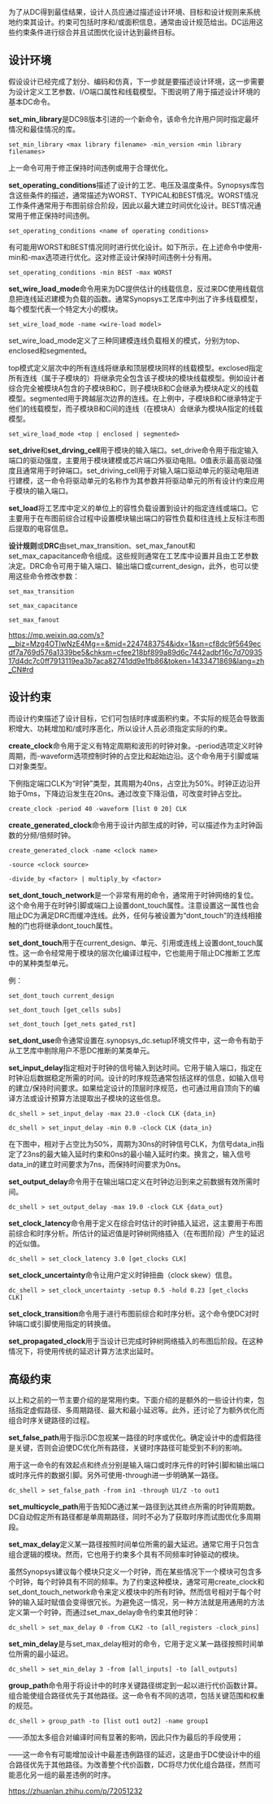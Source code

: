为了从DC得到最佳结果，设计人员应通过描述设计环境、目标和设计规则来系统地约束其设计。约束可包括时序和/或面积信息，通常由设计规范给出。DC运用这些约束条件进行综合并且试图优化设计达到最终目标。

## 设计环境
假设设计已经完成了划分、编码和仿真，下一步就是要描述设计环境，这一步需要为设计定义工艺参数、I/O端口属性和线载模型。下图说明了用于描述设计环境的基本DC命令。

**set_min_library**是DC98版本引进的一个新命令，该命令允许用户同时指定最坏情况和最佳情况的库。
```
set_min_library <max library filename> -min_version <min library filenames>
```
上一命令可用于修正保持时间违例或用于合理优化。

**set_operating_conditions**描述了设计的工艺、电压及温度条件。Synopsys库包含这些条件的描述，通常描述为WORST、TYPICAL和BEST情况。WORST情况工作条件通常用于布图前综合阶段，因此以最大建立时间优化设计。BEST情况通常用于修正保持时间违例。
```
set_operating_conditions <name of operating conditions>
```
有可能用WORST和BEST情况同时进行优化设计。如下所示，在上述命令中使用-min和-max选项进行优化。这对修正设计保持时间违例十分有用。
```
set_operating_conditions -min BEST -max WORST
```
**set_wire_load_mode**命令用来为DC提供估计的线载信息，反过来DC使用线载信息把连线延迟建模为负载的函数。通常Synopsys工艺库中列出了许多线载模型，每个模型代表一个特定大小的模块。
```
set_wire_load_mode -name <wire-load model>
```
set_wire_load_mode定义了三种同建模连线负载相关的模式，分别为top、enclosed和segmented。

top模式定义层次中的所有连线将继承和顶层模块同样的线载模型。exclosed指定所有连线（属于子模块的）将继承完全包含该子模块的模块线载模型。例如设计者综合完全被模块A包含的子模块B和C，则子模块B和C会继承为模块A定义的线载模型。segmented用于跨越层次边界的连线。在上例中，子模块B和C继承特定于他们的线载模型，而子模块B和C间的连线（在模块A）会继承为模块A指定的线载模型。
```
set_wire_load_mode <top | enclosed | segmented>
```
**set_drive**和**set_drving_cell**用于模块的输入端口。set_drive命令用于指定输入端口的驱动强度，主要用于模块建模或芯片端口外驱动电阻。0值表示最高驱动强度且通常用于时钟端口。set_driving_cell用于对输入端口驱动单元的驱动电阻进行建模，这一命令将驱动单元的名称作为其参数并将驱动单元的所有设计约束应用于模块的输入端口。

**set_load**将工艺库中定义的单位上的容性负载设置到设计的指定连线或端口。它主要用于在布图前综合过程中设置模块输出端口的容性负载和往连线上反标注布图后提取的电容信息。

**设计规则**或**DRC**由set_max_transition、set_max_fanout和set_max_capacitance命令组成。这些规则通常在工艺库中设置并且由工艺参数决定。DRC命令可用于输入端口、输出端口或current_design，此外，也可以使用这些命令修改参数：
```
set_max_transition

set_max_capacitance

set_max_fanout
```
https://mp.weixin.qq.com/s?__biz=Mzg4OTIwNzE4Mg==&mid=2247483754&idx=1&sn=cf8dc9f5649ecdf7a769d576a1339be5&chksm=cfee218bf899a89d6c7442adbf16c7d7093517d4dc7c0ff7913119ea3b7aca82741dd9e1fb86&token=1433471869&lang=zh_CN#rd

## 设计约束
而设计约束描述了设计目标，它们可包括时序或面积约束。不实际的规范会导致面积增大、功耗增加和/或时序恶化，所以设计人员必须指定实际的约束。

**create_clock**命令用于定义有特定周期和波形的时钟对象。-period选项定义时钟周期，而-waveform选项控制时钟的占空比和起始边沿。这个命令用于引脚或端口对象类型。

下例指定端口CLK为“时钟”类型，其周期为40ns，占空比为50%。时钟正边沿开始于0ms，下降边沿发生在20ns。通过改变下降沿值，可改变时钟占空比。
```
create_clock -period 40 -waveform [list 0 20] CLK
```
**create_generated_clock**命令用于设计内部生成的时钟，可以描述作为主时钟函数的分频/倍频时钟。
```
create_generated_clock -name <clock name>

-source <clock source>

-divide_by <factor> | multiply_by <factor>
```
**set_dont_touch_network**是一个非常有用的命令，通常用于时钟网络的复位。这个命令用于在时钟引脚或端口上设置dont_touch属性。注意设置这一属性也会阻止DC为满足DRC而缓冲连线。此外，任何与被设置为“dont_touch”的连线相接触的门也将继承dont_touch属性。

**set_dont_touch**用于在current_design、单元、引用或连线上设置dont_touch属性。这一命令经常用于模块的层次化编译过程中，它也能用于阻止DC推断工艺库中的某种类型单元。

例：
```
set_dont_touch current_design

set_dont_touch [get_cells subs]

set_dont_touch [get_nets gated_rst]
```
**set_dont_use**命令通常设置在.synopsys_dc.setup环境文件中，这一命令有助于从工艺库中剔除用户不愿DC推断的某类单元。

**set_input_delay**指定相对于时钟的信号输入到达时间。它用于输入端口，指定在时钟沿后数据稳定所需的时间。设计的时序规范通常包括这样的信息，如输入信号的建立/保持时间要求。如果给定设计的顶层时序规范，也可通过用自顶向下的编译方法或设计预算方法提取出子模块的这些信息。
```
dc_shell > set_input_delay -max 23.0 -clock CLK {data_in}

dc_shell > set_input_delay -min 0.0 -clock CLK {data_in}
```
在下图中，相对于占空比为50%，周期为30ns的时钟信号CLK，为信号data_in指定了23ns的最大输入延时约束和0ns的最小输入延时约束。换言之，输入信号data_in的建立时间要求为7ns，而保持时间要求为0ns。


**set_output_delay**命令用于在输出端口定义在时钟边沿到来之前数据有效所需时间。
```
dc_shell > set_output_delay -max 19.0 -clock CLK {data_out}
```

**set_clock_latency**命令用于定义在综合时估计的时钟插入延迟，这主要用于布图前综合和时序分析。所估计的延迟值是时钟树网络插入（在布图阶段）产生的延迟的近似值。
```
dc_shell > set_clock_latency 3.0 [get_clocks CLK]
```
**set_clock_uncertainty**命令让用户定义时钟扭曲（clock skew）信息。
```
dc_shell > set_clock_uncertainty -setup 0.5 -hold 0.23 [get_clocks CLK]
```
**set_clock_transition**命令用于进行布图前综合和时序分析。这个命令使DC对时钟端口或引脚使用指定的转换值。

**set_propagated_clock**用于当设计已完成时钟树网络插入的布图后阶段。在这种情况下，将使用传统的延迟计算方法求出延时。

## 高级约束
以上和之前的一节主要介绍的是常用约束。下面介绍的是额外的一些设计约束，包括指定虚假路径、多周期路径、最大和最小延迟等。此外，还讨论了为额外优化而组合时序关键路径的过程。

**set_false_path**用于指示DC忽视某一路径的时序或优化。确定设计中的虚假路径是关键，否则会迫使DC优化所有路径，关键时序路径可能受到不利的影响。

用于这一命令的有效起点和终点分别是输入端口或时序元件的时钟引脚和输出端口或时序元件的数据引脚。另外可使用-through进一步明确某一路径。
```
dc_shell > set_false_path -from in1 -through U1/Z -to out1
```
**set_multicycle_path**用于告知DC通过某一路径到达其终点所需的时钟周期数。DC自动假定所有路径都是单周期路径，同时不必为了获取时序而试图优化多周期段。

**set_max_delay**定义某一路径按照时间单位所需的最大延迟。通常它用于只包含组合逻辑的模块。然而，它也用于约束多个具有不同频率时钟驱动的模块。

虽然Synopsys建议每个模块只定义一个时钟，而在某些情况下一个模块可包含多个时钟，每个时钟具有不同的频率。为了约束这种模块，通常可用create_clock和set_dont_touch_network命令来定义模块中的所有时钟。然而信号相对于每个时钟的输入延时赋值会变得很冗长。为避免这一情况，另一种方法就是用通用的方法定义第一个时钟，而通过set_max_delay命令约束其他时钟：
```
dc_shell > set_max_delay 0 -from CLK2 -to [all_registers -clock_pins]
```
**set_min_delay**是与set_max_delay相对的命令，它用于定义某一路径按照时间单位所需的最小延迟。
```
dc_shell > set_min_delay 3 -from [all_inputs] -to [all_outputs]
```
**group_path**命令用于将设计中的时序关键路径绑定到一起以进行代价函数计算。组合能使组合路径优先于其他路径。这一命令有不同的选项，包括关键范围和权重的规范。
```
dc_shell > group_path -to [list out1 out2] -name group1
```
——添加太多组合对编译时间有显著的影响，因此只作为最后的手段使用；

——这一命令有可能增加设计中最差违例路径的延迟，这是由于DC使设计中的组合路径优先于其他路径。为改善整个代价函数，DC将尽力优化组合路径，然而可能恶化另一组的最差违例的时序。

https://zhuanlan.zhihu.com/p/72051232